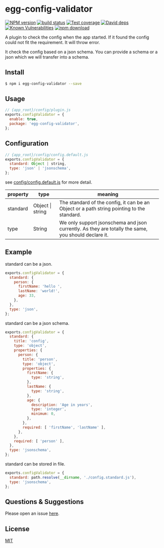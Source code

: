 # egg-config-validator

[![NPM version][npm-image]][npm-url]
[![build status][travis-image]][travis-url]
[![Test coverage][codecov-image]][codecov-url]
[![David deps][david-image]][david-url]
[![Known Vulnerabilities][snyk-image]][snyk-url]
[![npm download][download-image]][download-url]

[npm-image]: https://img.shields.io/npm/v/egg-config-validator.svg?style=flat-square
[npm-url]: https://npmjs.org/package/egg-config-validator
[travis-image]: https://img.shields.io/travis/toxic-johann/egg-config-validator.svg?style=flat-square
[travis-url]: https://travis-ci.org/toxic-johann/egg-config-validator
[codecov-image]: https://img.shields.io/codecov/c/github/toxic-johann/egg-config-validator.svg?style=flat-square
[codecov-url]: https://codecov.io/github/toxic-johann/egg-config-validator?branch=master
[david-image]: https://img.shields.io/david/toxic-johann/egg-config-validator.svg?style=flat-square
[david-url]: https://david-dm.org/toxic-johann/egg-config-validator
[snyk-image]: https://snyk.io/test/npm/egg-config-validator/badge.svg?style=flat-square
[snyk-url]: https://snyk.io/test/npm/egg-config-validator
[download-image]: https://img.shields.io/npm/dm/egg-config-validator.svg?style=flat-square
[download-url]: https://npmjs.org/package/egg-config-validator

A plugin to check the config when the app started. If it found the config could not fit the requirement. It will throw error.

It check the config based on a json schema. You can provide a schema or a json which we will transfer into a schema.

## Install

```bash
$ npm i egg-config-validator --save
```

## Usage

```js
// {app_root}/config/plugin.js
exports.configValidator = {
  enable: true,
  package: 'egg-config-validator',
};
```

## Configuration

```js
// {app_root}/config/config.default.js
exports.configValidator = {
  standard: Object | string,
  type: 'json' | 'jsonschema',
};
```

see [config/config.default.js](config/config.default.js) for more detail.

| property | type             | meaning                                  |
| -------- | ---------------- | ---------------------------------------- |
| standard | Object \| string | The standard of the config, it can be an Object or a path string pointing to the standard. |
| type     | String           | We only support jsonschema and json currently. As they are totally the same, you should declare it. |

## Example

standard can be a json.

```javascript
exports.configValidator = {
  standard: {
    person: {
      firstName: 'hello ',
      lastName: 'world!',
      age: 33,
    },
  },
  type: 'json',
};
```

standard can be a json schema.

```javascript
exports.configValidator = {
  standard: {
    title: 'config',
    type: 'object',
    properties: {
      person: {
        title: 'person',
        type: 'object',
        properties: {
          firstName: {
            type: 'string',
          },
          lastName: {
            type: 'string',
          },
          age: {
            description: 'Age in years',
            type: 'integer',
            minimum: 0,
          },
        },
        required: [ 'firstName', 'lastName' ],
      },
    },
    required: [ 'person' ],
  },
  type: 'jsonschema',
};
```

standard can be stored in file.

```javascript
exports.configValidator = {
  standard: path.resolve(__dirname, './config.standard.js'),
  type: 'jsonschema',
};
```

## Questions & Suggestions

Please open an issue [here](https://github.com/toxic-johann/egg-config-validator/issues).

## License

[MIT](LICENSE)
